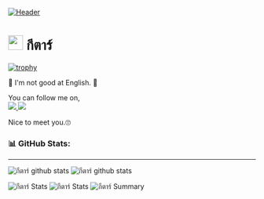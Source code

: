 [![Header](https://raw.githubusercontent.com/dudkinox/dudkinox/main/img/headerImage.jpeg "Header")](https://web.facebook.com/groups/625748778716789/?notif_id=1644983509296251&notif_t=group_r2j_approved&ref=notif)

# <img src="https://raw.githubusercontent.com/MartinHeinz/MartinHeinz/master/wave.gif" width="30px"> กีตาร์ 

[![trophy](https://github-profile-trophy.vercel.app/?username=dudkinox&theme=dark_lover&count_private=true&column=7&margin-w=15&margin-h=15)]()
<!-- [![trophy](https://github-profile-trophy.vercel.app/?username=dudkinox)](https://github.com/ryo-ma/github-profile-trophy) -->

🤤
I'm not good at English. 🤔

You can follow me on, <br>
<a href = "https://web.facebook.com/blind.vlltar" target="blank">
  <img src="https://img.icons8.com/doodle/30/000000/facebook-new.png"/>
</a>
<a href = "https://www.instagram.com/sorenergame/?hl=en" target="blank">
  <img src="https://img.icons8.com/office/30/000000/instagram-new.png"/>
</a>

Nice to meet you.🙄

<!-- <center> -->
<!--   <div> -->
<!--     <img src="https://github-readme-stats.vercel.app/api?username=dudkinox&show_icons=true&theme=dark" height="170" /> -->
<!--   </div> -->
<!-- </center> -->

### 📊 GitHub Stats:
---
![กีตาร์ github stats](https://github-readme-stats.vercel.app/api?username=dudkinox&theme=radical&show_icons=true&count_private=true)
![กีตาร์ github stats](https://github-readme-stats.vercel.app/api/top-langs/?username=dudkinox&theme=radical&count_private=true&show_icons=true)

![กีตาร์ Stats](https://github-profile-summary-cards.vercel.app/api/cards/repos-per-language?username=dudkinox&theme=solarized_dark)
![กีตาร์ Stats](https://github-profile-summary-cards.vercel.app/api/cards/most-commit-language?username=dudkinox&theme=solarized_dark)
![กีตาร์ Summary](https://github-profile-summary-cards.vercel.app/api/cards/profile-details?username=dudkinox&theme=solarized_dark)
